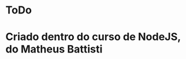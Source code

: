 <h1 style="background-color:4169e1">ToDo<h1>
  <p>Criado dentro do curso de NodeJS, do Matheus Battisti</p>
